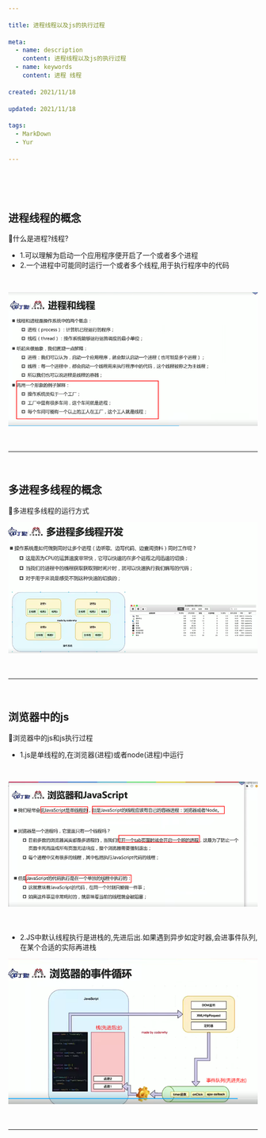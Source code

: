 ```yaml
---

title: 进程线程以及js的执行过程

meta:
  - name: description
    content: 进程线程以及js的执行过程
  - name: keywords
    content: 进程 线程

created: 2021/11/18

updated: 2021/11/18

tags:
  - MarkDown
  - Yur

---
```


<br/><br/><br/>

## 进程线程的概念

:tropical_drink:什么是进程?线程?

- 1.可以理解为启动一个应用程序便开启了一个或者多个进程
- 2.一个进程中可能同时运行一个或者多个线程,用于执行程序中的代码
<br/>

![avatar](../img/nodeJs/jsProcess/jsProcess1.png)
<br/><br/><br/>

---

<br/>

## 多进程多线程的概念

:tropical_drink:多进程多线程的运行方式
<br/>

![avatar](../img/nodeJs/jsProcess/jsProcess2.png)
<br/><br/><br/>

---

<br/>

## 浏览器中的js

:tropical_drink:浏览器中的js和js执行过程
- 1.js是单线程的,在浏览器(进程)或者node(进程)中运行
<br/>

![avatar](../img/nodeJs/jsProcess/jsProcess3.png)
<br/><br/><br/>

- 2.JS中默认线程执行是进栈的,先进后出.如果遇到异步如定时器,会进事件队列,在某个合适的实际再进栈

![avatar](../img/nodeJs/jsProcess/jsProcess4.png)
<br/><br/><br/>

---

<br/>


